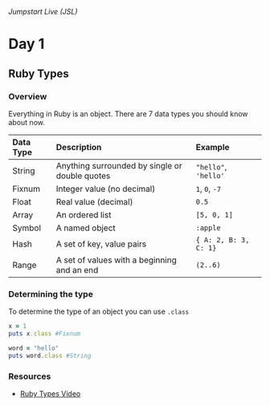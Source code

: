 _Jumpstart Live (JSL)_
# Day 1
## Ruby Types

### Overview
Everything in Ruby is an object. There are 7 data types you should know about now.

| Data Type | Description | Example |
| :--- | :--- | :--- |
| String | Anything surrounded by single or double quotes | `"hello"`, `'hello'` |
| Fixnum | Integer value (no decimal) | `1`, `0`, `-7` |
| Float | Real value (decimal) | `0.5` |
| Array | An ordered list | `[5, 0, 1]` |
| Symbol | A named object | `:apple` |
| Hash | A set of key, value pairs | `{ A: 2, B: 3, C: 1}` |
| Range | A set of values with a beginning and an end | `(2..6)` |


### Determining the type
To determine the type of an object you can use `.class`

```ruby
x = 1
puts x.class #Fixnum

word = "hello"
puts word.class #String
```

### Resources
* [Ruby Types Video](https://adaacademy.hosted.panopto.com/Panopto/Pages/Viewer.aspx?id=0a3aad23-0e7d-4dca-b6bb-f1ed3bed8692)